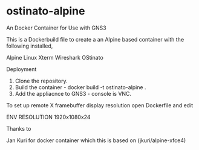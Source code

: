 # ostinato-alpine

An Docker Container for Use with GNS3 

This is a Dockerbuild file to create a an Alpine based container with the following installed,


Alpine Linux
Xterm
Wireshark
OStinato


Deployment 
1. Clone the repository.
2. Build the container - docker build -t ostinato-alpine .
3. Add the appliacnce to GNS3 - console is VNC.

To set up remote X framebuffer display resolution open Dockerfile and edit

ENV RESOLUTION 1920x1080x24

Thanks to 

Jan Kuri for docker container which this is based on (jkuri/alpine-xfce4)